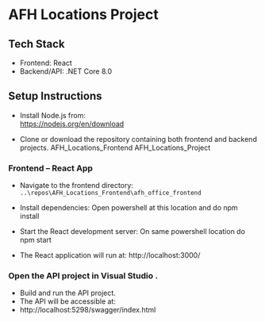 # AFH Locations Project

## Tech Stack
- Frontend: React  
- Backend/API: .NET Core 8.0

## Setup Instructions

- Install Node.js from:  
  https://nodejs.org/en/download

- Clone or download the repository containing both frontend and backend projects.
  AFH_Locations_Frontend
  AFH_Locations_Project

### Frontend – React App

- Navigate to the frontend directory:  
  `..\repos\AFH_Locations_Frontend\afh_office_frontend`

- Install dependencies:
  Open powershell at this location and do
            npm install

- Start the React development server:
  On same powershell location do  
            npm start

- The React application will run at:
  http://localhost:3000/

 
 
 ### Open the API project in Visual Studio .

 - Build and run the API project.
 - The API will be accessible at:
 - http://localhost:5298/swagger/index.html
